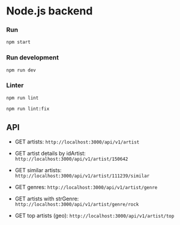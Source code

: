 # Node.js backend

### Run

```bash
npm start
```

### Run development

```bash
npm run dev
```

### Linter

```bash
npm run lint
```

```bash
npm run lint:fix
```

## API

- GET artists:
`http://localhost:3000/api/v1/artist`

- GET artist details by idArtist:
`http://localhost:3000/api/v1/artist/150642`

- GET similar artists:
`http://localhost:3000/api/v1/artist/111239/similar`

- GET genres:
`http://localhost:3000/api/v1/artist/genre`

- GET artists with strGenre:
`http://localhost:3000/api/v1/artist/genre/rock`

- GET top artists (geo):
`http://localhost:3000/api/v1/artist/top`